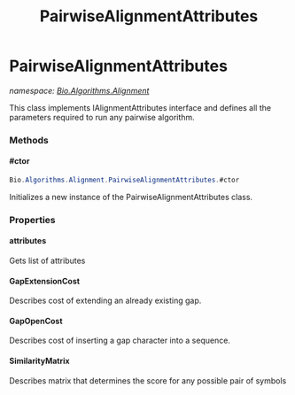 ﻿---
title: PairwiseAlignmentAttributes
---

# PairwiseAlignmentAttributes
_namespace: [Bio.Algorithms.Alignment](N-Bio.Algorithms.Alignment.html)_

This class implements IAlignmentAttributes interface and defines all the 
 parameters required to run any pairwise algorithm.

### Methods

#### #ctor
```csharp
Bio.Algorithms.Alignment.PairwiseAlignmentAttributes.#ctor
```
Initializes a new instance of the PairwiseAlignmentAttributes class.



### Properties

#### attributes
Gets list of attributes
#### GapExtensionCost
Describes cost of extending an already existing gap.
#### GapOpenCost
Describes cost of inserting a gap character into a sequence.
#### SimilarityMatrix
Describes matrix that determines the score for any possible pair
 of symbols

